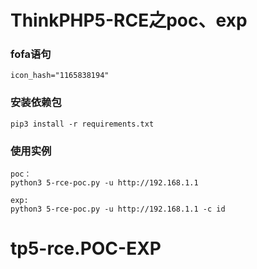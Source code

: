 # **ThinkPHP5-RCE**之poc、exp

### fofa语句

```
icon_hash="1165838194"
```

### 安装依赖包

```
pip3 install -r requirements.txt
```

### 使用实例

```
poc：
python3 5-rce-poc.py -u http://192.168.1.1
```

```
exp:
python3 5-rce-poc.py -u http://192.168.1.1 -c id
```

# tp5-rce.POC-EXP
